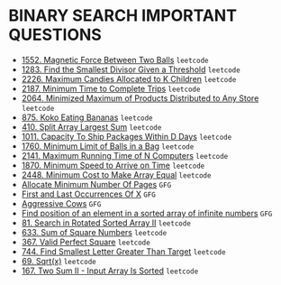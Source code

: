 # BINARY SEARCH IMPORTANT QUESTIONS

* [1552. Magnetic Force Between Two Balls](https://github.com/anujvaghani0/DSA-Java/blob/master/src/Searching/BinarySearchQuestion/MagneticForceBetweenTwoBalls.java) `leetcode`</br>
* [1283. Find the Smallest Divisor Given a Threshold](https://github.com/anujvaghani0/DSA-Java/blob/master/src/Searching/BinarySearchQuestion/FindTheSmallestDivisorGivenAThreshold.java) `leetcode`</br>
* [2226. Maximum Candies Allocated to K Children](https://github.com/anujvaghani0/DSA-Java/blob/master/src/Searching/BinarySearchQuestion/MaximumCandiesAllocatedToKChildren.java) `leetcode`</br>
* [2187. Minimum Time to Complete Trips](https://github.com/anujvaghani0/DSA-Java/blob/master/src/Searching/BinarySearchQuestion/MinimumTimeToCompleteTrips.java) `leetcode`</br>
* [2064. Minimized Maximum of Products Distributed to Any Store](https://github.com/anujvaghani0/DSA-Java/blob/master/src/Searching/BinarySearchQuestion/MinimizedMaximumofProductsDistributedToAnyStore.java) `leetcode`</br>
* [875. Koko Eating Bananas](https://github.com/anujvaghani0/DSA-Java/blob/master/src/Searching/BinarySearchQuestion/KokoEatingBananas.java) `leetcode`</br>
* [410. Split Array Largest Sum](https://github.com/anujvaghani0/DSA-Java/blob/master/src/Searching/BinarySearchQuestion/SplitArrayLargestSum.java) `leetcode`</br>
* [1011. Capacity To Ship Packages Within D Days](https://github.com/anujvaghani0/DSA-Java/blob/master/src/Searching/BinarySearchQuestion/CapacityToShipPackagesWithinDDays.java) `leetcode`</br>
* [1760. Minimum Limit of Balls in a Bag](https://github.com/anujvaghani0/DSA-Java/blob/master/src/Searching/BinarySearchQuestion/MinimumLimitOfBallsInABag.java) `leetcode`</br>
* [2141. Maximum Running Time of N Computers](https://leetcode.com/problems/maximum-running-time-of-n-computers/) `leetcode`</br>
* [1870. Minimum Speed to Arrive on Time](https://github.com/anujvaghani0/DSA-Java/blob/master/src/Searching/BinarySearchQuestion/MinimumSpeedtoArriveOnTime.java) `leetcode`</br>
* [2448. Minimum Cost to Make Array Equal](https://github.com/anujvaghani0/DSA-Java/blob/master/src/Searching/BinarySearchQuestion/MinimumCostToMakeArrayEqual.java) `leetcode`</br>
* [Allocate Minimum Number Of Pages](https://github.com/anujvaghani0/DSA-Java/blob/master/src/Searching/BinarySearchQuestion/AllocateMinimumNumberOfPages.java) `GFG`</br>
* [First and Last Occurrences Of X](https://github.com/anujvaghani0/DSA-Java/blob/master/src/Searching/BinarySearchQuestion/FirstAndLastOccurrencesOfX.java) `GFG`</br>
* [Aggressive Cows](https://github.com/anujvaghani0/DSA-Java/blob/master/src/Searching/BinarySearchQuestion/AggressiveCows.java) `GFG`</br>
* [Find position of an element in a sorted array of infinite numbers](https://github.com/anujvaghani0/DSA-Java/blob/master/src/Searching/BinarySearchQuestion/FindPositionOfAnElementInAortedArrayOfInfiniteNumbers.java) `GFG`</br>
* [81. Search in Rotated Sorted Array II](https://github.com/anujvaghani0/DSA-Java/blob/master/src/Searching/BinarySearchQuestion/SearchInRotatedSortedArrayII.java) `leetcode`</br>
* [633. Sum of Square Numbers](https://github.com/anujvaghani0/DSA-Java/blob/master/src/Searching/BinarySearchQuestion/SumofSquareNumbers.java) `leetcode`</br>
* [367. Valid Perfect Square](https://github.com/anujvaghani0/DSA-Java/blob/master/src/Searching/BinarySearchQuestion/ValidPerfectSquare.java) `leetcode`</br>
* [744. Find Smallest Letter Greater Than Target](https://github.com/anujvaghani0/DSA-Java/blob/master/src/Searching/BinarySearchQuestion/FindSmallestLetterGreaterThanTarget.java) `leetcode`</br>
* [69. Sqrt(x)](https://github.com/anujvaghani0/DSA-Java/blob/master/src/Searching/BinarySearchQuestion/mySqrt.java) `leetcode`</br>
* [167. Two Sum II - Input Array Is Sorted](https://github.com/anujvaghani0/DSA-Java/blob/master/src/Searching/BinarySearchQuestion/TwoSumIIInputArrayIsSorted.java) `leetcode`</br>